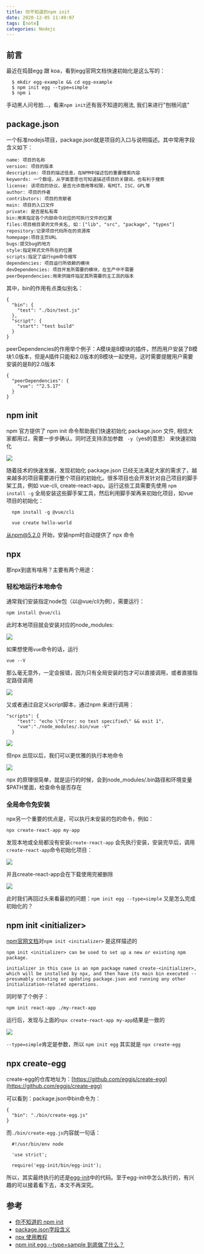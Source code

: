 ```yaml
---
title: 你不知道的npm init
date: 2020-12-05 11:49:07
tags: [note]
categories: Nodejs
---
```


## 前言

最近在捣鼓egg 跟 koa，看到egg官网文档快速初始化是这么写的：

      $ mkdir egg-example && cd egg-example
      $ npm init egg --type=simple
      $ npm i

手动黑人问号脸...，看来`npm init`还有我不知道的用法, 我们来进行"刨根问底"

<!-- more -->
## package.json

一个标准nodejs项目，package.json就是项目的入口与说明描述。其中常用字段含义如下：

    name: 项目的名称
    version: 项目的版本
    description: 项目的描述信息，在NPM中描述包的重要搜索内容
    keywords: 一个数组，从字面意思也可知道描述项目的关键词，也有利于搜索
    license: 该项目的协议，是否允许商用等权限，有MIT、ISC、GPL等
    author: 项目的作者
    contributors: 项目的贡献者
    main: 项目的入口文件
    private: 是否是私有库
    bin:用来指定各个内部命令对应的可执行文件的位置
    files:项目根目录的文件夹名, 如：["lib", "src", "package", "types"]
    repository:记录项目代码所在的资源库
    homepage:项目主页URL
    bugs:提交bug的地方
    style:指定样式文件所在的位置
    scripts:指定了运行npm命令缩写
    dependencies: 项目运行所依赖的模块
    devDependencies: 项目开发所需要的模块，在生产中不需要
    peerDependencies:用来供插件指定其所需要的主工具的版本

其中，bin的作用有点类似别名：

    {
      "bin": {
        "test": "./bin/test.js"
      },
      "script": {
        "start": "test build"
      }
    }

peerDependencies的作用举个例子：A模块是B模块的插件，然而用户安装了B模块1.0版本，但是A插件只能和2.0版本的B模块一起使用，这时需要提醒用户需要安装的是B的2.0版本

    {
      "peerDependencies": {
        "vue": "^2.5.17"
      }
    }

## npm init

npm 官方提供了 npm init 命令帮助我们快速初始化 package.json 文件, 相信大家都用过，需要一步步确认。同时还支持添加参数 ` -y`（yes的意思） 来快速初始化

![](./1.png)

随着技术的快速发展，发现初始化 package.json 已经无法满足大家的需求了，越来越多的项目需要进行整个项目的初始化。很多项目也会开发针对自己项目的脚手架工具，例如 vue-cli, create-react-app。运行这些工具需要先使用 `npm install -g` 全局安装这些脚手架工具，然后利用脚手架再来初始化项目，如vue项目的初始化：

      npm install -g @vue/cli

      vue create hello-world

从npm@5.2.0 开始，安装npm时自动提供了 npx 命令

## npx 

那npx到底有啥用？主要有两个用途：

### 轻松地运行本地命令

通常我们安装指定node包（以@vue/cli为例），需要运行：

    npm install @vue/cli

此时本地项目就会安装对应的node_modules:
    
![](./2.png)

如果想使用`vue`命令的话，运行

    vue --V

那么毫无意外，一定会报错，因为只有全局安装的包才可以直接调用，或者直接指定路径调用

![](./3.png)

又或者通过自定义script脚本，通过npm 来进行调用：

    "scripts": {
        "test": "echo \"Error: no test specified\" && exit 1",
        "vue":"./node_modules/.bin/vue -V"
      }

![](./4.png)

但npx 出现以后，我们可以更优雅的执行本地命令

![](./5.png)

npx 的原理很简单，就是运行的时候，会到node_modules/.bin路径和环境变量$PATH里面，检查命令是否存在

### 全局命令免安装

npx另一个重要的优点是，可以执行未安装的包的命令，例如：

    npx create-react-app my-app

发现本地或全局都没有安装`create-react-app` 会先执行安装，安装完毕后，调用`create-react-app`命令初始化项目：

![](./6.png)

并且create-react-app会在下载使用完被删除

![](./7.png)

此时我们再回过头来看最初的问题：`npm init egg --type=simple` 又是怎么完成初始化的？

## npm init <initializer\>

[npm官网文档](https://docs.npmjs.com/cli/v6/commands/npm-init)对`npm init <initializer>` 是这样描述的

    npm init <initializer> can be used to set up a new or existing npm package.

    initializer in this case is an npm package named create-<initializer>, which will be installed by npx, and then have its main bin executed -- presumably creating or updating package.json and running any other initialization-related operations.

同时举了个例子：


    npm init react-app ./my-react-app

运行后，发现与上面的`npx create-react-app my-app`结果是一致的

![](./8.png)

`--type=simple`肯定是参数，所以 `npm init egg` 其实就是 `npx create-egg`


## npx create-egg

create-egg的仓库地址为：[https://github.com/eggjs/create-egg](https://github.com/eggjs/create-egg)  

可以看到：package.json中bin命令为：

    {
      "bin": "./bin/create-egg.js"
    }

而`./bin/create-egg.js`内容就一句话：

      #!/usr/bin/env node

      'use strict';

      require('egg-init/bin/egg-init');

所以，其实最终执行的还是[egg-init](https://github.com/eggjs/egg-init)中的代码。至于egg-init中怎么执行的，有兴趣的可以接着看下去，本文不再深究。

## 参考
- [你不知道的 npm init](https://zhuanlan.zhihu.com/p/45151808)
- [package.json字段含义](https://www.dazhuanlan.com/2020/04/03/5e868596a952c/)
- [npx 使用教程](https://www.ruanyifeng.com/blog/2019/02/npx.html)
- [npm init egg --type=sample 到底做了什么？](https://zhuanlan.zhihu.com/p/160134555)